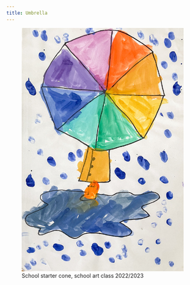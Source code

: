 ```yaml
---
title: Umbrella
---
```

<figure>
<img src="/img/emil-drawing/IMG_5917.jpg" alt="">
<figcaption>School starter cone, school art class 2022/2023</figcaption>
</figure>